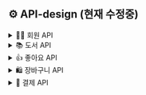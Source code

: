 ## ⚙ API-design (현재 수정중)

<details>
<summary> 👩‍💻 회원 API </summary>
  
### 회원가입

- 이메일
- 비밀번호

| Method               | POST                                             |
|----------------------|--------------------------------------------------|
| **URI**              | /users/join                                      |
| **HTTP status code** | Success: 201, Fail: 400                          |
| **Request Body**     | { email: "string@mail.com", password: "string" } |
| **Response Body**    |                                                  |

### 로그인

- 이메일
- 비밀번호

| Method               | POST                                             |
|----------------------|--------------------------------------------------|
| **URI**              | /users/login                                     |
| **HTTP status code** | Success: 200, Fail: 404                          |     
| **Request Body**     | { email: "string@mail.com", password: "string" } |
| **Response Cookie**  | cookie: JWT Token                                |

### 비밀번호 초기화 요청

- 이메일

| Method               | POST                         |
|----------------------|------------------------------|
| **URI**              | /users/reset                 |
| **HTTP status code** | Success: 200, Fail: 404      |
| **Request Body**     | { email: "string@mail.com" } |
| **Response Body**    |                              |

### 비밀번호 초기화 (=수정)

- 비밀번호

| Method               | PUT                      |
|----------------------|--------------------------|
| **URI**              | /users/reset             |
| **HTTP status code** | Success: 200, Fail: 404  |
| **Request Body**     | { password: "string" }   |
| **Response Body**    |                          |
</details>

<details>
<summary> 📚 도서 API </summary>

### 전체 도서 조회

- 대표 이미지 (8개 씩)
- 제목
- 작가
- 요약 정보
- 가격
- 좋아요 수

| Method               | GET                      |
|----------------------|--------------------------|
| **URI**              | /books                   |
| **HTTP status code** | Success: 200, Fail: 404  |
| **Request Body**     |                          |
| **Response Body**    | [ { id: 도서 id, title: "제목", summary: "요약 정보", author: "작가", price: 가격, likes: 좋아요 수, pubDate: "출간일" },<br> { id: 도서 id, title: "제목", summary: "요약 정보", author: "작가", price: 가격, likes: 좋아요 수, pubDate: "출간일"} ... ] |

### 개별 도서 조회

- 이미지 (여러장의 이미지 배열 => 슬라이드로 구성)
- 제목
- 카테고리
- 포맥
- 작가
- ISBN
- 쪽수
- 요약 설명
- 상세 설명
- 목차
- 가격
- 좋아요 수
- 내가 좋아요를 했는지 여부

| Method               | GET                      |
|----------------------|--------------------------|
| **URI**              | /books/{bookId}          |
| **HTTP status code** | Success: 200, Fail: 404  |
| **Request Body**     |                          |
| **Response Body**    | { id: 도서 id, title: "제목", category: "카테고리", format: "포맷", ISBN: ISBN, summary: "요약 정보", description: "상세 설명" , author: "작가", pages: 쪽 수, index: "목차", price: 가격, likes: 좋아요 수, pubDate: "출간일" } |

### 카테고리별 도서 목록 조회

- new: true => 신간 조회 (기준: 출간일 30일 이내)


| Method               | GET                      |
|----------------------|--------------------------|
| **URI**              | /books?categoryId={categoryId}&new={boolean} |
| **HTTP status code** | Success: 200, Fail: 404  |
| **Request Body**     |                          |
| **Response Body**    | [ { id: 도서 id, title: "제목", summary: "요약 정보", author: "작가", price: 가격, likes: 좋아요 수, pubDate: "출간일" },<br> { id: 도서 id, title: "제목", summary: "요약 정보", author: "작가", price: 가격, likes: 좋아요 수, pubDate: "출간일" } ... ] |
</details>

<details>
<summary> 👍 좋아요 API </summary>

### 좋아요 추가

| Method               | POST                                             |
|----------------------|--------------------------------------------------|
| **URI**              | /likes/{bookId}                                  |
| **HTTP status code** | Success: 201, Fail: 400                          |
| **Request Body**     |                                                  |
| **Response Body**    |                                                  |


### 좋아요 취소

| Method               | DELETE                                           |
|----------------------|--------------------------------------------------|
| **URI**              | /likes/{bookId}                                  |
| **HTTP status code** | Success: 200, Fail: 400                          |
| **Request Body**     |                                                  |
| **Response Body**    |                                                  |

</details>

<details>
<summary> 🛍 장바구니 API </summary>

### 장바구니 담기

| Method               | POST                                             |
|----------------------|--------------------------------------------------|
| **URI**              | /carts                                           |
| **HTTP status code** | Success: 201, Fail: 400                          |
| **Request Body**     | { bookId: 도서 id, count: 수량 }                  |
| **Response Body**    |                                                  |

### 장바구니 조회

- 대표이미지
- 제목
- 요약 정보
- 수량
- 금액

| Method               | GET                                              |
|----------------------|--------------------------------------------------|
| **URI**              | /carts                                           |
| **HTTP status code** | Success: 200, Fail: 404                          |
| **Request Body**     |                                                  |
| **Response Body**    | [ { id: 장바구니 도서 id, bookId: 도서 id, title: "도서 제목", summary: "요약 정보", count: 수량, price: 가격 }, <br>{ id: 장바구니 도서 id, bookId: 도서 id, title: "도서 제목", summary: "요약 정보", count: 수량, price: 가격 } ... ] |

### 장바구니 도서 삭제

| Method               | DELETE                  |
|----------------------|-------------------------|
| **URI**              | /carts/{bookId}         |
| **HTTP status code** | Success: 200, Fail: 400 |
| **Request Body**     |                         |
| **Response Body**    |                         |

### 장바구니 주문 예상 상품 목록 조회

- 장바구니에서 체크된 상품에 대한 주문 예상 상품 목록 조회 (제목, 요약 정보, 가격)

| Method               | GET                                              |
|----------------------|--------------------------------------------------|
| **URI**              | /..                                              |
| **HTTP status code** | Success: 200, Fail: 404                          |
| **Request Body**     | [ cartItemId, cartItemId, ... ]                  |
| **Response Body**    | [ { cartItemId: 장바구니 도서 id, bookId: 도서 id, title: "도서 제목", summary: "요약 정보", count: 수량, price: 가격 }, <br>{ cartItemId: 장바구니 도서 id, bookId: 도서 id, title: "도서 제목", summary: "요약 정보", count: 수량, price: 가격 } ... ] |

</details>

<details>
<summary> 💸 결제 API </summary>

### 결제하기 (주문 등록)

- 주문 등록 insert
- 장바구니에서 주문된 상품은 delete

| Method               | POST                                             |
|----------------------|--------------------------------------------------|
| **URI**              | /orders                                          |
| **HTTP status code** | Success: 200, Fail: 400                          |
| **Request Body**     | { items: [{ cartItemId: 장바구니 도서 id, bookId: 도서 id, count: 수량 }, ...], delivery: {address: '주소', receiver: '수령인', contact: '010-0000-0000'}, totalPrice: 총 금액 } |
| **Response Body**    |                                                  |

### 주문 내역 조회

| Method               | GET                                              |
|----------------------|--------------------------------------------------|
| **URI**              | /orders                                          |
| **HTTP status code** | Success: 200, Fail: 404                          |
| **Request Body**     |                                                  |
| **Response Body**    | [ { order_id: 주문 id, created_at: '주문 일자', delivery: {address: '주소', receiver: '수령인', contact: '010-0000-0000'}, bookTitle: '대표 책 제목', totalPrice: 총 금액, totalCount: 총 수량 }, ... ] |

### 주문 내역 상품 상세 조회

| Method               | GET                                              |
|----------------------|--------------------------------------------------|
| **URI**              | /orders/{orderId}                                |
| **HTTP status code** | Success: 200, Fail: 404                          |
| **Request Body**     |                                                  |
| **Response Body**    | [{ bookId: 도서 id, book_title: '도서 제목', author: '작가명', price: 가격, count: 수량 }, ... ] |

</details>
